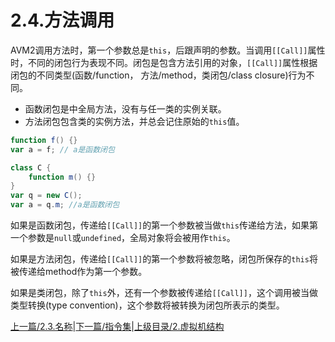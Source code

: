 # 2.4.方法调用

AVM2调用方法时，第一个参数总是`this`，后跟声明的参数。当调用`[[Call]]`属性时，不同的闭包行为表现不同。闭包是包含方法引用的对象，`[[Call]]`属性根据闭包的不同类型(函数/function， 方法/method，类闭包/class closure)行为不同。  

- 函数闭包是中全局方法，没有与任一类的实例关联。
- 方法闭包包含类的实例方法，并总会记住原始的`this`值。

``` actionscript
function f() {}
var a = f; // a是函数闭包

class C {
	function m() {}}var q = new C();
var a = q.m; //a是函数闭包
```

如果是函数闭包，传递给`[[Call]]`的第一个参数被当做`this`传递给方法，如果第一个参数是`null`或`undefined`，全局对象将会被用作`this`。

如果是方法闭包，传递给`[[Call]]`的第一个参数将被忽略，闭包所保存的`this`将被传递给method作为第一个参数。

如果是类闭包，除了`this`外，还有一个参数被传递给`[[Call]]`，这个调用被当做类型转换(type convention)，这个参数将被转换为闭包所表示的类型。[上一篇/2.3.名称](2.3.names.md)|[下一篇/指令集](2.5.instruction_set.md)|[上级目录/2.虚拟机结构](2.avm2_structure.md)